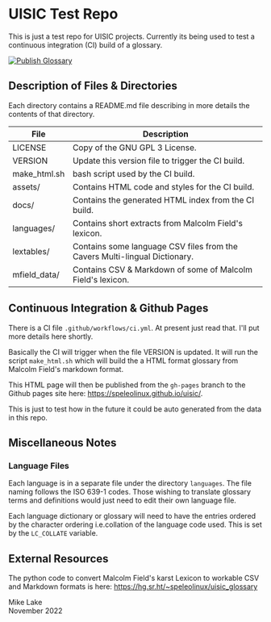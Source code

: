 # UISIC Test Repo

This is just a test repo for UISIC projects. Currently its being used to test a
continuous integration (CI) build of a glossary.

[![Publish Glossary](https://github.com/speleolinux/uisic/actions/workflows/ci.yml/badge.svg)](https://github.com/speleolinux/uisic/actions/)
&nbsp; &nbsp; 
<!--
![Github Pages](https://github.com/speleolinux/uisic/actions/workflows/ci.yml/badge.svg?branch=gh-pages)
-->

## Description of Files & Directories

Each directory contains a README.md file describing in more details the
contents of that directory.

| File                  | Description |
| ----                  | ----------- |
| LICENSE               | Copy of the GNU GPL 3 License.                            |
| VERSION               | Update this version file to trigger the CI build.         |
| make_html.sh          | bash script used by the CI build.                         |
| assets/               | Contains HTML code and styles for the CI build.           |
| docs/                 | Contains the generated HTML index from the CI build.      |
| languages/            | Contains short extracts from Malcolm Field's lexicon.     |
| lextables/            | Contains some language CSV files from the Cavers Multi-lingual Dictionary. |
| mfield_data/          | Contains CSV & Markdown of some of Malcolm Field's lexicon. | 

## Continuous Integration & Github Pages

There is a CI file `.github/workflows/ci.yml`. At present just read that.
I'll put more details here shortly. 

Basically the CI will trigger when the file VERSION is updated. It will run the
script `make_html.sh` which will build the a HTML format glossary from Malcolm
Field's markdown format.

This HTML page will then be published from the  `gh-pages` branch to the Github
pages site here: <https://speleolinux.github.io/uisic/>.

This is just to test how in the future it could be auto generated from
the data in this repo.

## Miscellaneous Notes

### Language Files

Each language is in a separate file under the directory `languages`. The file
naming follows the ISO 639-1 codes. Those wishing to translate glossary terms
and definitions would just need to edit their own language file.

Each language dictionary or glossary will need to have the entries ordered by
the character ordering i.e.collation of the language code used. This is set by
the `LC_COLLATE` variable.

## External Resources

The python code to convert Malcolm Field's karst Lexicon to workable CSV and
Markdown formats is here: <https://hg.sr.ht/~speleolinux/uisic_glossary>

Mike Lake    
November 2022

